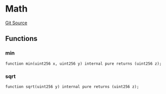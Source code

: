 # Math
[Git Source](https://github.com/passer-byzhang/AMM2/blob/35665b73bd26a411359cdea57f5b80d779f9c16b/contracts/libraries/Math.sol)


## Functions
### min


```solidity
function min(uint256 x, uint256 y) internal pure returns (uint256 z);
```

### sqrt


```solidity
function sqrt(uint256 y) internal pure returns (uint256 z);
```

